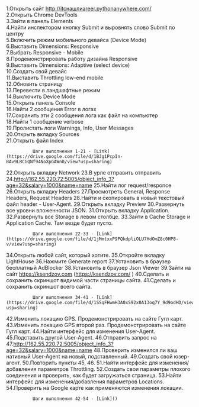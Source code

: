 1.Открыть сайт http://itcнашлиareer.pythonanywhere.com/  
2.Открыть Chrome DevTools  
3.Зайти в панель Elements  
4.Найти инспектором кнопку Submit и выровнять слово Submit по центру  
5.Включить режим мобильного девайса (Device Mode)  
6.Выставить Dimensions: Responsive   
7.Выбрать Responsive - Mobile  
8.Продемонстрировать работу дизайна Responsive  
9.Выставить Dimensions: Adaptive (select device)  
10.Создать свой девайс  
11.Выставить Throttling low-end mobile  
12.Обновить страницу  
13.Перевести в ландшафтные режим  
14.Выключить Device Mode  
15.Открыть панель Console  
16.Найти 2 сообщения Error в логах  
17.Сохранить эти 2 сообщения лога как файл на компьютер  
18.Найти 1 сообщение verbose  
19.Пролистать логи Warnings, Info, User Messages  
20.Открыть вкладку Sources  
21.Открыть файл Index  

              Шаги выполнения 1-21 - [Link](https://drive.google.com/file/d/1BJg1PcpIn-BAv9LRCGQNf94NoXpGAWn0/view?usp=sharing)

22.Открыть вкладку Network
23.В урле отправить отправить 24.http://162.55.220.72:5005/object_info_3?age=32&salary=1000&name=name 
25.Найти лог request/responce  
26.Открыть вкладку Headers
27.Просмотреть General, Response Headers, Request Headers
28.Найти и скопировать в новый текстовый файл header - User-Agent.
29.Открыть вкладку Preview
30.Развернуть все уровни вложенности JSON.
31.Открыть вкладку Application.
32.Развернуть все Storage в левом столбце.
33.Зайти в Cache Storage и Application Cache. Там везде будет пусто.

              Шаги выполнения 22-33 - [Link](https://drive.google.com/file/d/1jMmtxxP9PQkdpliOLU7HdOmZ8c0HP8-v/view?usp=sharing)

34.Открыть любой сайт, который хотите.
35.Откройте вкладку LightHouse
36.Нажмите Generate report
37.Установить в браузер бесплатный AdBlocker
38.Установить в браузер Json Viewer
39.Зайти на сайт https://ksendzov.com (https://ksendzov.com/ )
40.Сделать и сохранить скриншот видимой части страницы сайта.
41.Сделать и сохранить скриншот всего сайта.

              Шаги выполнения 34-41 - [Link](https://drive.google.com/file/d/1SSqFHwmH3A0xS92x0A13oq7Y_9d9odHD/view?usp=sharing)

42.Изменить локацию GPS. Продемонстрировать на сайте Гугл карт.
43.Изменить локацию GPS второй раз. Продемонстрировать на сайте Гугл карт.
44.Найти интерфейс для изменения User-Agent.
45.Подставить другой User-Agent. 
46.Отправить запрос на 47.http://162.55.220.72:5005/object_info_3?age=32&salary=1000&name=name 
48.Проверить изменился ли ваш нативный User-Agent на новый, подставленный.
49.Создать свой юзер-агент.
50.Повторить пункты 45, 46.
51.Найти интерфейс для изменения/добавления параметров Throttling.
52.Создать свои параметры плохого соединения и проверить, как будет загружаться страница.
53.Найти интерфейс для изменения/добавления параметров Locations.
54.Проверить на Google карте как применяются изменения локации.

              Шаги выполнения 42-54 - [Link]()
